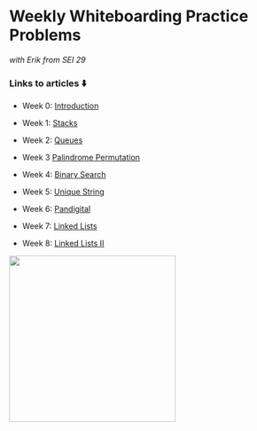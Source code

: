 # Weekly Whiteboarding Practice Problems

*with Erik from SEI 29*

### Links to articles ⬇️


- Week 0: [Introduction](https://dev.to/erikhei/how-to-learn-data-structures-and-algorithms-when-you-re-fresh-out-of-your-bootcamp-2bob)

- Week 1: [Stacks](https://dev.to/erikhei/how-to-implement-stacks-and-queues-in-python-part-one-stacks-32f8)
- Week 2: [Queues](https://dev.to/erikhei/how-to-implement-stacks-and-queues-in-python-part-two-queues-4kme)
- Week 3 [Palindrome Permutation](https://dev.to/erikhei/whiteboarding-in-python-check-if-a-string-is-a-permutation-of-a-palindrome-2a5g)
- Week 4: [Binary Search](https://dev.to/erikhei/algorithms-in-python-how-to-implement-binary-search-10d4)
- Week 5: [Unique String](https://dev.to/erikhei/whiteboarding-in-python-can-you-solve-this-simple-string-problem-514o)
- Week 6: [Pandigital](https://dev.to/erikhei/that-really-tricky-ispandigital-problem-but-in-python-59i)
- Week 7: [Linked Lists](https://dev.to/erikhei/what-are-linked-lists-and-how-do-i-make-one-in-python-8ea)
- Week 8: [Linked Lists II](https://dev.to/erikhei/modify-linked-lists-like-a-boss-in-python-565j)

<image src="https://i.redd.it/koc1i9gls7431.png" height=300>